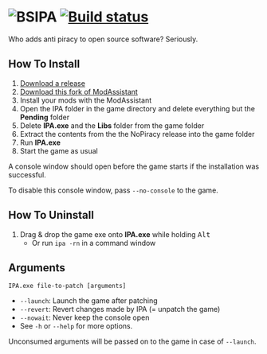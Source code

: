 # ![BSIPA](docs/images/banner_dark.svg) [![Build status](https://ci.appveyor.com/api/projects/status/1ruhnnfeudrrd097?svg=true)](https://ci.appveyor.com/project/nike4613/beatsaber-ipa-reloaded-9smsb)

Who adds anti piracy to open source software? Seriously.

## How To Install

1. [Download a release](https://github.com/BrandonLogandi/bsipa-nopiracy/releases)
2. [Download this fork of ModAssistant](https://github.com/BrandonLogandi/ModAssistant-NoPiracy/releases)
3. Install your mods with the ModAssistant
4. Open the IPA folder in the game directory and delete everything but the **Pending** folder
5. Delete **IPA.exe** and the **Libs** folder from the game folder
2. Extract the contents from the the NoPiracy release into the game folder
3. Run **IPA.exe**
4. Start the game as usual

A console window should open before the game starts if the installation was successful.

To disable this console window, pass `--no-console` to the game.

## How To Uninstall

1. Drag & drop the game exe onto **IPA.exe** while holding <kbd>Alt</kbd>
    - Or run `ipa -rn` in a command window

## Arguments

`IPA.exe file-to-patch [arguments]` 

- `--launch`: Launch the game after patching
- `--revert`: Revert changes made by IPA (= unpatch the game)
- `--nowait`: Never keep the console open
- See `-h` or `--help` for more options.

Unconsumed arguments will be passed on to the game in case of `--launch`.
